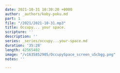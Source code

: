 ```yaml
---
date: 2021-10-31 10:30:20 +0000
author: _authors/koby-poku.md
part: 1
file: "/2021/2021-10-31.mp3"
title: Occupy... your space.
scripture: ''
description: ''
series: _series/occupy...your-space.md
duration: '35:28'
length: 42565402
image: "/v1635852905/OccupySpace_screen_u5cbgg.png"
notes: ''

---
```

